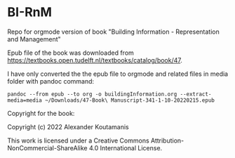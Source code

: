 # BI-RnM
Repo for orgmode version of book "Building Information - Representation and Management"

Epub file of the book was downloaded from https://textbooks.open.tudelft.nl/textbooks/catalog/book/47.

I have only converted the the epub file to orgmode and related files in media folder with pandoc command:
``` 
pandoc --from epub --to org -o buildingInformation.org --extract-media=media ~/Downloads/47-Book\ Manuscript-341-1-10-20220215.epub

```
Copyright for the book:

Copyright (c) 2022 Alexander Koutamanis

This work is licensed under a Creative Commons Attribution-NonCommercial-ShareAlike 4.0 International License.
